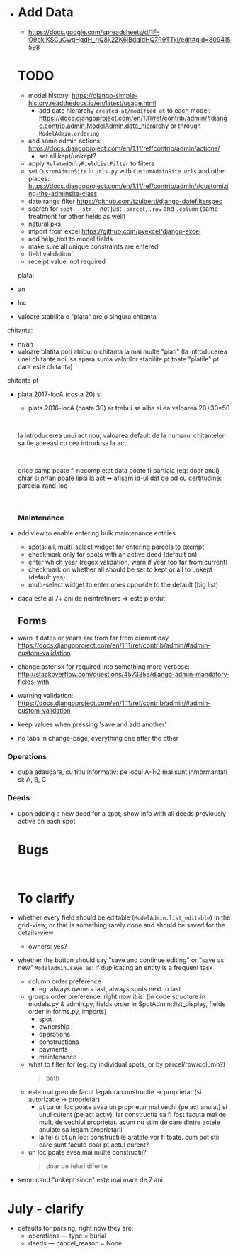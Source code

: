 - # Add Data

  - https://docs.google.com/spreadsheets/d/1F-O9bkiKSCuCwgHgdH_rlQ8k2ZK6jBdqldHQ7R9TTxI/edit#gid=809415598

  # TODO

  - model history: https://django-simple-history.readthedocs.io/en/latest/usage.html
     - add date hierarchy `created at/modified at` to each model: https://docs.djangoproject.com/en/1.11/ref/contrib/admin/#django.contrib.admin.ModelAdmin.date_hierarchy or through `ModelAdmin.ordering`
  - add some admin actions: https://docs.djangoproject.com/en/1.11/ref/contrib/admin/actions/
     - set all kept/unkept?
  - apply `RelatedOnlyFieldListFilter` to filters
  - set `CustomAdminSite` in `urls.py` with `CustomAdminSite.urls` and other places: https://docs.djangoproject.com/en/1.11/ref/contrib/admin/#customizing-the-adminsite-class
  - date range filter https://github.com/tzulberti/django-datefilterspec
  - search for `spot.__str__` not just `.parcel`, `.row` and `.column` (same treatment for other fields as well)
  - natural pks
  - import from excel https://github.com/pyexcel/django-excel
  - add help_text to model fields
  - make sure all unique constraints are entered
  - field validation!
  - receipt value: not required


  plata:

-   an
  - loc
  - valoare stabilita
    o "plata" are o singura chitanta

  chitanta:
  - nr/an
  - valoare platita
    poti atribui o chitanta la mai multe "plati"
    (la introducerea unei chitante noi, sa apara suma valorilor stabilite pt toate "platile" pt care este chitanta)


  chitanta pt 
- plata 2017-locA (costa 20) si 
  - plata 2016-locA (costa 30)
    ar trebui sa aiba si ea valoarea 20+30=50


  ​

  la introducerea unui act nou,
  valoarea default de la numarul chitantelor sa fie aceeasi cu cea introdusa la act

  ​

  orice camp poate fi necompletat
  data poate fi partiala (eg: doar anul)
  chiar si nr/an poate lipsi la act ➡ afisam id-ul dat de bd
  cu certitudine: parcela-rand-loc

  ​

  ### Maintenance
- add view to enable entering bulk maintenance entities
    - spots: all, multi-select widget for entering parcels to exempt
    - checkmark only for spots with an active deed (default on)
    - enter which year (regex validation, warn if year too far from current)
    - checkmark on whether all should be set to kept or all to unkept (default yes)
    - multi-select widget to enter ones opposite to the default (big list)
- daca este al 7+ ani de neintretinere => este pierdut



  ## Forms
-   warn if dates or years are from far from current day https://docs.djangoproject.com/en/1.11/ref/contrib/admin/#admin-custom-validation
  - change asterisk for required into something more verbose: http://stackoverflow.com/questions/4573355/django-admin-mandatory-fields-with
  - warning validation: https://docs.djangoproject.com/en/1.11/ref/contrib/admin/#admin-custom-validation
  - keep values when pressing 'save and add another'
  - no tabs in change-page, everything one after the other

  ### Operations
  - dupa adaugare, cu titlu informativ: pe locul A-1-2 mai sunt inmormantati si: A, B, C


  ### Deeds
- upon adding a new deed for a spot, show info with all deeds previously active on each spot


  # Bugs

  ​

  # To clarify

-    whether every field should be editable (`ModelAdmin.list_editable`) in the grid-view, or that is something rarely done and should be saved for the details-view
     - owners: yes?
- whether the button should say "save and continue editing" or "save as new" `ModelAdmin.save_as`: if duplicating an entity is a frequent task
  - column order preference
      - eg: always owners last, always spots next to last
  - groups order preference. right now it is: (in code structure in models.py & admin.py, fields order in SpotAdmin::list_display, fields order in forms.py, imports)
      - spot
      - ownership
      - operations
      - constructions
      - payments
      - maintenance
  - what to filter for (eg: by individual spots, or by parcel/row/column?)
     > both
  - este mai greu de facut legatura constructie -> proprietar (si autorizatie -> proprietar)
     - pt ca un loc poate avea un proprietar mai vechi (pe act anulat) si unul curent (pe act activ), iar constructia sa fi fost facuta mai de mult, de vechiul proprietar. acum nu stim de care dintre actele anulate sa legam proprietarii
     - la fel si pt un loc: constructiile aratate vor fi toate. cum pot stii care sunt facute doar pt actul curent?
  - un loc poate avea mai multe constructii?
      > doar de feluri diferite


- semn cand "unkept since" este mai mare de 7 ani







# July - clarify

- defaults for parsing, right now they are:
  - operations — type = burial
  - deeds — cancel_reason = None